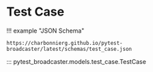 # Test Case

!!! example "JSON Schema"

    https://charbonnierg.github.io/pytest-broadcaster/latest/schemas/test_case.json

::: pytest_broadcaster.models.test_case.TestCase


<style>
  .md-content__button {
    display: none;
  }
</style>
